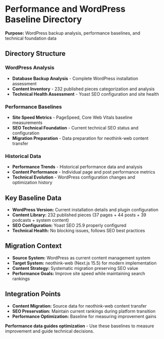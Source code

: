 # Performance and WordPress Baseline Directory

**Purpose:** WordPress backup analysis, performance baselines, and technical foundation data

## Directory Structure

### WordPress Analysis
- **Database Backup Analysis** - Complete WordPress installation assessment
- **Content Inventory** - 232 published pieces categorization and analysis
- **Technical Health Assessment** - Yoast SEO configuration and site health

### Performance Baselines
- **Site Speed Metrics** - PageSpeed, Core Web Vitals baseline measurements
- **SEO Technical Foundation** - Current technical SEO status and configuration
- **Migration Preparation** - Data preparation for neothink-web content transfer

### Historical Data
- **Performance Trends** - Historical performance data and analysis
- **Content Performance** - Individual page and post performance metrics
- **Technical Evolution** - WordPress configuration changes and optimization history

## Key Baseline Data

- **WordPress Version:** Current installation details and plugin configuration
- **Content Library:** 232 published pieces (37 pages + 44 posts + 39 podcasts + system content)
- **SEO Configuration:** Yoast SEO 25.9 properly configured
- **Technical Health:** No blocking issues, follows SEO best practices

## Migration Context

- **Source System:** WordPress as current content management system
- **Target System:** neothink-web (Next.js 15.5) for modern implementation
- **Content Strategy:** Systematic migration preserving SEO value
- **Performance Goals:** Improve site speed while maintaining search rankings

## Integration Points

- **Content Migration:** Source data for neothink-web content transfer
- **SEO Preservation:** Maintain current rankings during platform transition
- **Performance Optimization:** Baseline for measuring improvement gains

**Performance data guides optimization** - Use these baselines to measure improvement and guide technical decisions.